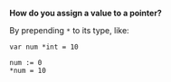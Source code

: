 **How do you assign a value to a pointer?**

By prepending `*` to its type, like:

```
var num *int = 10

num := 0
*num = 10
```